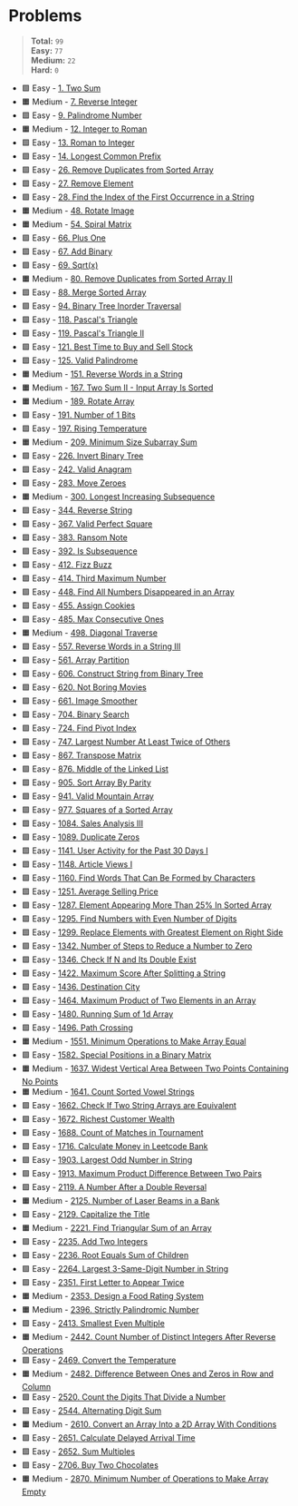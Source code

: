 # Problems

> **Total:** `99` \
> **Easy:** `77` \
> **Medium:** `22` \
> **Hard:** `0` 


* 🟩 Easy - [1. Two Sum](<./1. Two Sum.md>)
* 🟧 Medium - [7. Reverse Integer](<./7. Reverse Integer.md>)
* 🟩 Easy - [9. Palindrome Number](<./9. Palindrome Number.md>)
* 🟧 Medium - [12. Integer to Roman](<./12. Integer to Roman.md>)
* 🟩 Easy - [13. Roman to Integer](<./13. Roman to Integer.md>)
* 🟩 Easy - [14. Longest Common Prefix](<./14. Longest Common Prefix.md>)
* 🟩 Easy - [26. Remove Duplicates from Sorted Array](<./26. Remove Duplicates from Sorted Array.md>)
* 🟩 Easy - [27. Remove Element](<./27. Remove Element.md>)
* 🟩 Easy - [28. Find the Index of the First Occurrence in a String](<./28. Find the Index of the First Occurrence in a String.md>)
* 🟧 Medium - [48. Rotate Image](<./48. Rotate Image.md>)
* 🟧 Medium - [54. Spiral Matrix](<./54. Spiral Matrix.md>)
* 🟩 Easy - [66. Plus One](<./66. Plus One.md>)
* 🟩 Easy - [67. Add Binary](<./67. Add Binary.md>)
* 🟩 Easy - [69. Sqrt(x)](<./69. Sqrt(x).md>)
* 🟧 Medium - [80. Remove Duplicates from Sorted Array II](<./80. Remove Duplicates from Sorted Array II.md>)
* 🟩 Easy - [88. Merge Sorted Array](<./88. Merge Sorted Array.md>)
* 🟩 Easy - [94. Binary Tree Inorder Traversal](<./94. Binary Tree Inorder Traversal.md>)
* 🟩 Easy - [118. Pascal's Triangle](<./118. Pascal's Triangle.md>)
* 🟩 Easy - [119. Pascal's Triangle II](<./119. Pascal's Triangle II.md>)
* 🟩 Easy - [121. Best Time to Buy and Sell Stock](<./121. Best Time to Buy and Sell Stock.md>)
* 🟩 Easy - [125. Valid Palindrome](<./125. Valid Palindrome.md>)
* 🟧 Medium - [151. Reverse Words in a String](<./151. Reverse Words in a String.md>)
* 🟧 Medium - [167. Two Sum II - Input Array Is Sorted](<./167. Two Sum II - Input Array Is Sorted.md>)
* 🟧 Medium - [189. Rotate Array](<./189. Rotate Array.md>)
* 🟩 Easy - [191. Number of 1 Bits](<./191. Number of 1 Bits.md>)
* 🟩 Easy - [197. Rising Temperature](<./197. Rising Temperature.md>)
* 🟧 Medium - [209. Minimum Size Subarray Sum](<./209. Minimum Size Subarray Sum.md>)
* 🟩 Easy - [226. Invert Binary Tree](<./226. Invert Binary Tree.md>)
* 🟩 Easy - [242. Valid Anagram](<./242. Valid Anagram.md>)
* 🟩 Easy - [283. Move Zeroes](<./283. Move Zeroes.md>)
* 🟧 Medium - [300. Longest Increasing Subsequence](<./300. Longest Increasing Subsequence.md>)
* 🟩 Easy - [344. Reverse String](<./344. Reverse String.md>)
* 🟩 Easy - [367. Valid Perfect Square](<./367. Valid Perfect Square.md>)
* 🟩 Easy - [383. Ransom Note](<./383. Ransom Note.md>)
* 🟩 Easy - [392. Is Subsequence](<./392. Is Subsequence.md>)
* 🟩 Easy - [412. Fizz Buzz](<./412. Fizz Buzz.md>)
* 🟩 Easy - [414. Third Maximum Number](<./414. Third Maximum Number.md>)
* 🟩 Easy - [448. Find All Numbers Disappeared in an Array](<./448. Find All Numbers Disappeared in an Array.md>)
* 🟩 Easy - [455. Assign Cookies](<./455. Assign Cookies.md>)
* 🟩 Easy - [485. Max Consecutive Ones](<./485. Max Consecutive Ones.md>)
* 🟧 Medium - [498. Diagonal Traverse](<./498. Diagonal Traverse.md>)
* 🟩 Easy - [557. Reverse Words in a String III](<./557. Reverse Words in a String III.md>)
* 🟩 Easy - [561. Array Partition](<./561. Array Partition.md>)
* 🟩 Easy - [606. Construct String from Binary Tree](<./606. Construct String from Binary Tree.md>)
* 🟩 Easy - [620. Not Boring Movies](<./620. Not Boring Movies.md>)
* 🟩 Easy - [661. Image Smoother](<./661. Image Smoother.md>)
* 🟩 Easy - [704. Binary Search](<./704. Binary Search.md>)
* 🟩 Easy - [724. Find Pivot Index](<./724. Find Pivot Index.md>)
* 🟩 Easy - [747. Largest Number At Least Twice of Others](<./747. Largest Number At Least Twice of Others.md>)
* 🟩 Easy - [867. Transpose Matrix](<./867. Transpose Matrix.md>)
* 🟩 Easy - [876. Middle of the Linked List](<./876. Middle of the Linked List.md>)
* 🟩 Easy - [905. Sort Array By Parity](<./905. Sort Array By Parity.md>)
* 🟩 Easy - [941. Valid Mountain Array](<./941. Valid Mountain Array.md>)
* 🟩 Easy - [977. Squares of a Sorted Array](<./977. Squares of a Sorted Array.md>)
* 🟩 Easy - [1084. Sales Analysis III](<./1084. Sales Analysis III.md>)
* 🟩 Easy - [1089. Duplicate Zeros](<./1089. Duplicate Zeros.md>)
* 🟩 Easy - [1141. User Activity for the Past 30 Days I](<./1141. User Activity for the Past 30 Days I.md>)
* 🟩 Easy - [1148. Article Views I](<./1148. Article Views I.md>)
* 🟩 Easy - [1160. Find Words That Can Be Formed by Characters](<./1160. Find Words That Can Be Formed by Characters.md>)
* 🟩 Easy - [1251. Average Selling Price](<./1251. Average Selling Price.md>)
* 🟩 Easy - [1287. Element Appearing More Than 25% In Sorted Array](<./1287. Element Appearing More Than 25 In Sorted Array.md>)
* 🟩 Easy - [1295. Find Numbers with Even Number of Digits](<./1295. Find Numbers with Even Number of Digits.md>)
* 🟩 Easy - [1299. Replace Elements with Greatest Element on Right Side](<./1299. Replace Elements with Greatest Element on Right Side.md>)
* 🟩 Easy - [1342. Number of Steps to Reduce a Number to Zero](<./1342. Number of Steps to Reduce a Number to Zero.md>)
* 🟩 Easy - [1346. Check If N and Its Double Exist](<./1346. Check If N and Its Double Exist.md>)
* 🟩 Easy - [1422. Maximum Score After Splitting a String](<./1422. Maximum Score After Splitting a String.md>)
* 🟩 Easy - [1436. Destination City](<./1436. Destination City.md>)
* 🟩 Easy - [1464. Maximum Product of Two Elements in an Array](<./1464. Maximum Product of Two Elements in an Array.md>)
* 🟩 Easy - [1480. Running Sum of 1d Array](<./1480. Running Sum of 1d Array.md>)
* 🟩 Easy - [1496. Path Crossing](<./1496. Path Crossing.md>)
* 🟧 Medium - [1551. Minimum Operations to Make Array Equal](<./1551. Minimum Operations to Make Array Equal.md>)
* 🟩 Easy - [1582. Special Positions in a Binary Matrix](<./1582. Special Positions in a Binary Matrix.md>)
* 🟧 Medium - [1637. Widest Vertical Area Between Two Points Containing No Points](<./1637. Widest Vertical Area Between Two Points Containing No Points.md>)
* 🟧 Medium - [1641. Count Sorted Vowel Strings](<./1641. Count Sorted Vowel Strings.md>)
* 🟩 Easy - [1662. Check If Two String Arrays are Equivalent](<./1662. Check If Two String Arrays are Equivalent.md>)
* 🟩 Easy - [1672. Richest Customer Wealth](<./1672. Richest Customer Wealth.md>)
* 🟩 Easy - [1688. Count of Matches in Tournament](<./1688. Count of Matches in Tournament.md>)
* 🟩 Easy - [1716. Calculate Money in Leetcode Bank](<./1716. Calculate Money in Leetcode Bank.md>)
* 🟩 Easy - [1903. Largest Odd Number in String](<./1903. Largest Odd Number in String.md>)
* 🟩 Easy - [1913. Maximum Product Difference Between Two Pairs](<./1913. Maximum Product Difference Between Two Pairs.md>)
* 🟩 Easy - [2119. A Number After a Double Reversal](<./2119. A Number After a Double Reversal.md>)
* 🟧 Medium - [2125. Number of Laser Beams in a Bank](<./2125. Number of Laser Beams in a Bank.md>)
* 🟩 Easy - [2129. Capitalize the Title](<./2129. Capitalize the Title.md>)
* 🟧 Medium - [2221. Find Triangular Sum of an Array](<./2221. Find Triangular Sum of an Array.md>)
* 🟩 Easy - [2235. Add Two Integers](<./2235. Add Two Integers.md>)
* 🟩 Easy - [2236. Root Equals Sum of Children](<./2236. Root Equals Sum of Children.md>)
* 🟩 Easy - [2264. Largest 3-Same-Digit Number in String](<./2264. Largest 3-Same-Digit Number in String.md>)
* 🟩 Easy - [2351. First Letter to Appear Twice](<./2351. First Letter to Appear Twice.md>)
* 🟧 Medium - [2353. Design a Food Rating System](<./2353. Design a Food Rating System.md>)
* 🟧 Medium - [2396. Strictly Palindromic Number](<./2396. Strictly Palindromic Number.md>)
* 🟩 Easy - [2413. Smallest Even Multiple](<./2413. Smallest Even Multiple.md>)
* 🟧 Medium - [2442. Count Number of Distinct Integers After Reverse Operations](<./2442. Count Number of Distinct Integers After Reverse Operations.md>)
* 🟩 Easy - [2469. Convert the Temperature](<./2469. Convert the Temperature.md>)
* 🟧 Medium - [2482. Difference Between Ones and Zeros in Row and Column](<./2482. Difference Between Ones and Zeros in Row and Column.md>)
* 🟩 Easy - [2520. Count the Digits That Divide a Number](<./2520. Count the Digits That Divide a Number.md>)
* 🟩 Easy - [2544. Alternating Digit Sum](<./2544. Alternating Digit Sum.md>)
* 🟧 Medium - [2610. Convert an Array Into a 2D Array With Conditions](<./2610. Convert an Array Into a 2D Array With Conditions.md>)
* 🟩 Easy - [2651. Calculate Delayed Arrival Time](<./2651. Calculate Delayed Arrival Time.md>)
* 🟩 Easy - [2652. Sum Multiples](<./2652. Sum Multiples.md>)
* 🟩 Easy - [2706. Buy Two Chocolates](<./2706. Buy Two Chocolates.md>)
* 🟧 Medium - [2870. Minimum Number of Operations to Make Array Empty](<./2870. Minimum Number of Operations to Make Array Empty.md>)